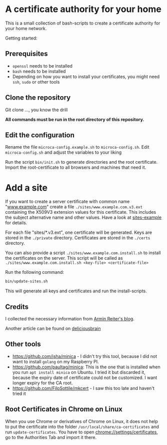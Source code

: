 # A certificate authority for your home

This is a small collection of bash-scripts to create a certificate authority for your home network.

Getting started:

## Prerequisites

* `openssl` needs to be installed
* `bash` needs to be installed
* Depending on how you want to install your certificates, you might need `ssh`, `sudo` or other tools
 
## Clone the repository

Git clone ..., you know the drill

**All commands must be run in the root directory of this repository.**

## Edit the configuration

Rename the file `microca-config.example.sh` to `microca-config.sh`.
Edit `microca-config.sh` and adjust the variables to your liking

Run the script `bin/init.sh` to generate directories and the root certificate.
Import the root-certificate to all browsers and machines that need it.

# Add a site

If you want to create a server certificate with common name "www.example.com" create 
a file `./sites/www.example.com.v3.ext` containing the X509V3 extension values for this certificate.
This includes the subject alternative name and other values. Have a look at [sites-example](sites-example) for details.

For each file "sites/*.v3.ext", one certificate will be generated. Keys are stored in the `./private` directory. Certificates
are stored in the `./certs` directory.

You can also provide a script `./sites/www.example.com.install.sh` to install the certificates on the server. This script 
will be called as `./sites/www.example.com.install.sh <key-file> <certificate-file>`

Run the following command:

```bash
bin/update-sites.sh
```

This will generate all keys and certificates and run the install-scripts.


## Credits

I collected the necessary information from [Armin Reiter's blog](https://arminreiter.com/2022/01/create-your-own-certificate-authority-ca-using-openssl/).

Another article can be found on [deliciousbrain](https://deliciousbrains.com/ssl-certificate-authority-for-local-https-development/)

## Other tools

* https://github.com/jsha/minica - I didn't try this tool, because I did not want to install `golang` on my Raspberry PI.  
* https://github.com/paultag/minica: This is the one that is installed when you run `apt install minica` on Ubuntu. I tried
  it but discarded it, because the expiry date of certificate could not be customized. I want longer expiry for the CA root.
* https://github.com/FiloSottile/mkcert - I saw this too late and haven't tried it


## Root Certificates in Chrome on Linux

When you use Chrome or derivatives of Chrome on Linux, it does not help to put the certificate into the folder
`/usr/local/share/ca-certificates` and run `update-certificates`.
You have to open [chrome://settings/certificates](chrome://settings/certificates), go to the Authorities Tab and import it there.